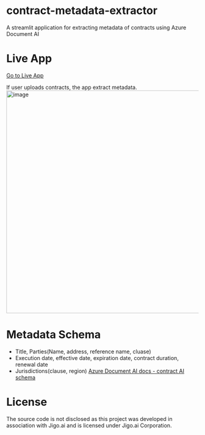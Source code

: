 # contract-metadata-extractor
A streamlit application for extracting metadata of contracts using Azure Document AI

# Live App
[Go to Live App](https://metadata-extractor-basic-787703115620.us-central1.run.app/)

If user uploads contracts, the app extract metadata.
<img width="585" alt="image" src="https://github.com/user-attachments/assets/7f233c17-bd9d-4ae0-9431-04183fb6f30c" />

# Metadata Schema
- Title, Parties(Name, address, reference name, cluase)
- Execution date, effective date, expiration date, contract duration, renewal date
- Jurisdictions(clause, region)
[Azure Document AI docs - contract AI schema](https://github.com/Azure-Samples/document-intelligence-code-samples/blob/main/schema/2024-11-30-ga/contract.md)

# License
The source code is not disclosed as this project was developed in association with Jigo.ai and is licensed under Jigo.ai Corporation.
